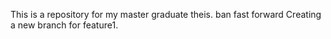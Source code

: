 This is a repository for my master graduate theis.
ban fast forward
Creating a new branch for feature1.
